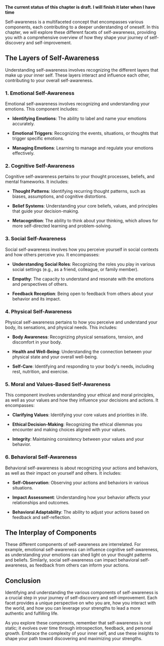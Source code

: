 **The current status of this chapter is draft. I will finish it later when I have time**

Self-awareness is a multifaceted concept that encompasses various components, each contributing to a deeper understanding of oneself. In this chapter, we will explore these different facets of self-awareness, providing you with a comprehensive overview of how they shape your journey of self-discovery and self-improvement.

The Layers of Self-Awareness
----------------------------

Understanding self-awareness involves recognizing the different layers that make up your inner self. These layers interact and influence each other, contributing to your overall self-awareness.

### **1. Emotional Self-Awareness**

Emotional self-awareness involves recognizing and understanding your emotions. This component includes:

* **Identifying Emotions**: The ability to label and name your emotions accurately.

* **Emotional Triggers**: Recognizing the events, situations, or thoughts that trigger specific emotions.

* **Managing Emotions**: Learning to manage and regulate your emotions effectively.

### **2. Cognitive Self-Awareness**

Cognitive self-awareness pertains to your thought processes, beliefs, and mental frameworks. It includes:

* **Thought Patterns**: Identifying recurring thought patterns, such as biases, assumptions, and cognitive distortions.

* **Belief Systems**: Understanding your core beliefs, values, and principles that guide your decision-making.

* **Metacognition**: The ability to think about your thinking, which allows for more self-directed learning and problem-solving.

### **3. Social Self-Awareness**

Social self-awareness involves how you perceive yourself in social contexts and how others perceive you. It encompasses:

* **Understanding Social Roles**: Recognizing the roles you play in various social settings (e.g., as a friend, colleague, or family member).

* **Empathy**: The capacity to understand and resonate with the emotions and perspectives of others.

* **Feedback Reception**: Being open to feedback from others about your behavior and its impact.

### **4. Physical Self-Awareness**

Physical self-awareness pertains to how you perceive and understand your body, its sensations, and physical needs. This includes:

* **Body Awareness**: Recognizing physical sensations, tension, and discomfort in your body.

* **Health and Well-Being**: Understanding the connection between your physical state and your overall well-being.

* **Self-Care**: Identifying and responding to your body's needs, including rest, nutrition, and exercise.

### **5. Moral and Values-Based Self-Awareness**

This component involves understanding your ethical and moral principles, as well as your values and how they influence your decisions and actions. It encompasses:

* **Clarifying Values**: Identifying your core values and priorities in life.

* **Ethical Decision-Making**: Recognizing the ethical dilemmas you encounter and making choices aligned with your values.

* **Integrity**: Maintaining consistency between your values and your behavior.

### **6. Behavioral Self-Awareness**

Behavioral self-awareness is about recognizing your actions and behaviors, as well as their impact on yourself and others. It includes:

* **Self-Observation**: Observing your actions and behaviors in various situations.

* **Impact Assessment**: Understanding how your behavior affects your relationships and outcomes.

* **Behavioral Adaptability**: The ability to adjust your actions based on feedback and self-reflection.

The Interplay of Components
---------------------------

These different components of self-awareness are interrelated. For example, emotional self-awareness can influence cognitive self-awareness, as understanding your emotions can shed light on your thought patterns and beliefs. Similarly, social self-awareness can impact behavioral self-awareness, as feedback from others can inform your actions.

Conclusion
----------

Identifying and understanding the various components of self-awareness is a crucial step in your journey of self-discovery and self-improvement. Each facet provides a unique perspective on who you are, how you interact with the world, and how you can leverage your strengths to lead a more authentic and fulfilling life.

As you explore these components, remember that self-awareness is not static; it evolves over time through introspection, feedback, and personal growth. Embrace the complexity of your inner self, and use these insights to shape your path toward discovering and maximizing your strengths.
